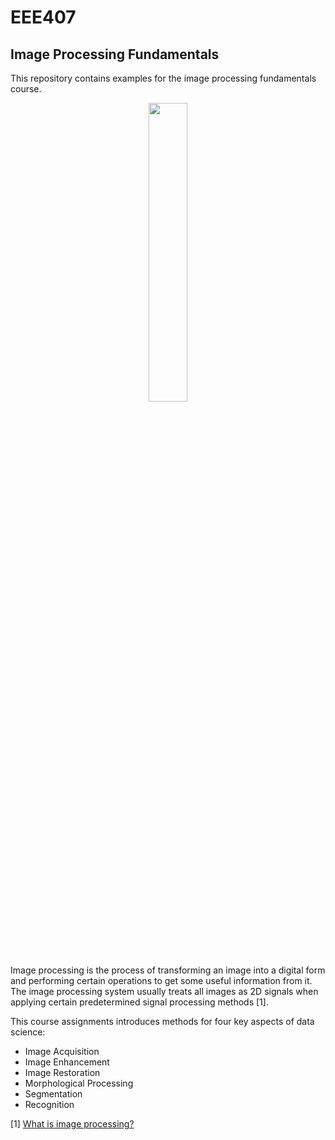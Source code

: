 # EEE407
## Image Processing Fundamentals

This repository contains examples for the image processing fundamentals course. 

<div align="center">
  <img src="https://upload.wikimedia.org/wikipedia/en/7/7d/Lenna_%28test_image%29.png" width="35%"></a>
</div>

Image processing is the process of transforming an image into a digital form and performing certain operations to get some useful information from it. The image processing system usually treats all images as 2D signals when applying certain predetermined signal processing methods [1]. 

This course assignments introduces methods for four key aspects of data science:

* Image Acquisition
* Image Enhancement
* Image Restoration
* Morphological Processing
* Segmentation
* Recognition


[1] [What is image processing?](https://www.simplilearn.com/image-processing-article)

